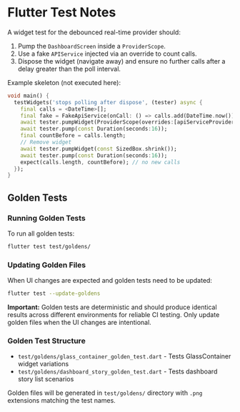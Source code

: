 # Flutter Test Notes

A widget test for the debounced real-time provider should:
1. Pump the `DashboardScreen` inside a `ProviderScope`.
2. Use a fake `APIService` injected via an override to count calls.
3. Dispose the widget (navigate away) and ensure no further calls after a delay greater than the poll interval.

Example skeleton (not executed here):
```dart
void main() {
  testWidgets('stops polling after dispose', (tester) async {
    final calls = <DateTime>[];
    final fake = FakeApiService(onCall: () => calls.add(DateTime.now()));
    await tester.pumpWidget(ProviderScope(overrides:[apiServiceProvider.overrideWithValue(fake)], child: const MaterialApp(home: DashboardScreen())));
    await tester.pump(const Duration(seconds:16));
    final countBefore = calls.length;
    // Remove widget
    await tester.pumpWidget(const SizedBox.shrink());
    await tester.pump(const Duration(seconds:16));
    expect(calls.length, countBefore); // no new calls
  });
}
```

## Golden Tests

### Running Golden Tests

To run all golden tests:
```bash
flutter test test/goldens/
```

### Updating Golden Files

When UI changes are expected and golden tests need to be updated:
```bash
flutter test --update-goldens
```

**Important:** Golden tests are deterministic and should produce identical results across different environments for reliable CI testing. Only update golden files when the UI changes are intentional.

### Golden Test Structure

- `test/goldens/glass_container_golden_test.dart` - Tests GlassContainer widget variations
- `test/goldens/dashboard_story_golden_test.dart` - Tests dashboard story list scenarios

Golden files will be generated in `test/goldens/` directory with `.png` extensions matching the test names.
